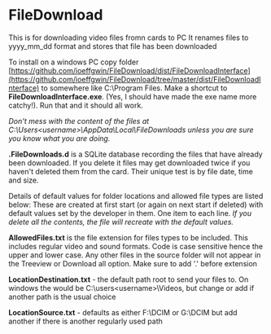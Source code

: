 # FileDownload
This is for downloading video files fromn cards to PC
It renames files to yyyy_mm_dd  format and stores that file has been downloaded

To install on a windows PC copy folder [https://github.com/ioeffgwin/FileDownload/dist/FileDownloadInterface](https://github.com/ioeffgwin/FileDownload/tree/master/dist/FileDownloadInterface) to somewhere like C:\Program Files.
Make a shortcut to __FileDownloadInterface.exe__. (Yes, I should have made the exe name more catchy!). Run that and it should all work.

_Don't mess with the content of the files at C:\Users\<username>\AppData\Local\FileDownloads unless you are sure you know what you are doing._

__.FileDownloads.d__ is a SQLite database recording the files that have already been downloaded. If you delete it files may get downloaded twice if you haven't deleted them from the card. Their unique test is by file date, time and size.

Details of default values for folder locations and allowed file types are listed below:
These are created at first start (or again on next start if deleted) with default values set by the developer in them. One item to each line. _If you delete all the contents, the file will recreate with the default values._

__AllowedFiles.txt__ is the file extension for files types to be included. This includes regular video and sound formats. Code is case sensitive hence the upper and lower case. Any other files in the source folder will not appear in the Treeview or Download all option. Make sure to add '.' before extension

__LocationDestination.txt__ - the default path root to send your files to. On windows the would be C:\users\<username>\Videos, but change or add if another path is the usual choice

__LocationSource.txt__ - defaults as either F:\DCIM or G:\DCIM  but add another if there is another regularly used path
